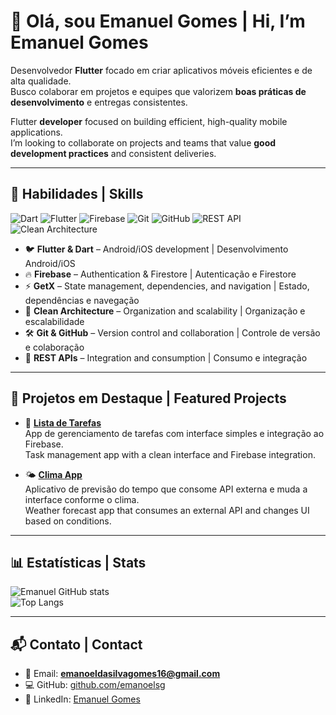 # 👋 Olá, sou Emanuel Gomes | Hi, I’m Emanuel Gomes

Desenvolvedor **Flutter** focado em criar aplicativos móveis eficientes e de alta qualidade.  
Busco colaborar em projetos e equipes que valorizem **boas práticas de desenvolvimento** e entregas consistentes.  

Flutter **developer** focused on building efficient, high-quality mobile applications.  
I’m looking to collaborate on projects and teams that value **good development practices** and consistent deliveries.  

---

## 🔧 Habilidades | Skills

![Dart](https://img.shields.io/badge/Dart-0175C2?logo=dart&logoColor=white)
![Flutter](https://img.shields.io/badge/Flutter-02569B?logo=flutter&logoColor=white)
![Firebase](https://img.shields.io/badge/Firebase-FFCA28?logo=firebase&logoColor=black)
![Git](https://img.shields.io/badge/Git-F05032?logo=git&logoColor=white)
![GitHub](https://img.shields.io/badge/GitHub-181717?logo=github&logoColor=white)
![REST API](https://img.shields.io/badge/REST%20API-009688?logo=api&logoColor=white)
![Clean Architecture](https://img.shields.io/badge/Clean%20Architecture-4CAF50?style=flat)

- 🐦 **Flutter & Dart** – Android/iOS development | Desenvolvimento Android/iOS  
- 🔥 **Firebase** – Authentication & Firestore | Autenticação e Firestore  
- ⚡ **GetX** – State management, dependencies, and navigation | Estado, dependências e navegação  
- 🧩 **Clean Architecture** – Organization and scalability | Organização e escalabilidade  
- 🛠 **Git & GitHub** – Version control and collaboration | Controle de versão e colaboração  
- 🔗 **REST APIs** – Integration and consumption | Consumo e integração  

---

## 📂 Projetos em Destaque | Featured Projects

- 📌 **[Lista de Tarefas](https://github.com/emanoelsg/listatarefa1)**  
  App de gerenciamento de tarefas com interface simples e integração ao Firebase.  
  Task management app with a clean interface and Firebase integration.  

- 🌤️ **[Clima App](https://github.com/emanoelsg/weather_app)**  
  Aplicativo de previsão do tempo que consome API externa e muda a interface conforme o clima.  
  Weather forecast app that consumes an external API and changes UI based on conditions.  

---

## 📊 Estatísticas | Stats

![Emanuel GitHub stats](https://github-readme-stats.vercel.app/api?username=emanoelsg&show_icons=true&theme=dracula)  
![Top Langs](https://github-readme-stats.vercel.app/api/top-langs/?username=emanoelsg&layout=compact&theme=dracula)

---

## 📬 Contato | Contact

- 📧 Email: **emanoeldasilvagomes16@gmail.com**  
- 💻 GitHub: [github.com/emanoelsg](https://github.com/emanoelsg)  
- 🔗 LinkedIn: [Emanuel Gomes](https://www.linkedin.com/in/emanoel-da-silva-gomes-280787306)
